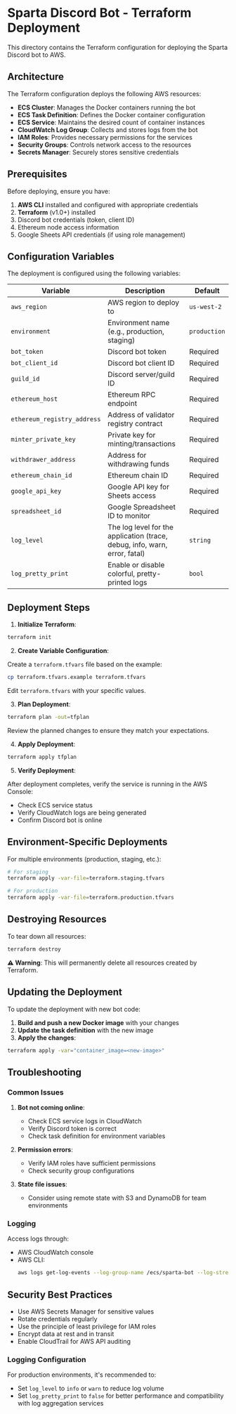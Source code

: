 # Sparta Discord Bot - Terraform Deployment

This directory contains the Terraform configuration for deploying the Sparta Discord bot to AWS.

## Architecture

The Terraform configuration deploys the following AWS resources:

- **ECS Cluster**: Manages the Docker containers running the bot
- **ECS Task Definition**: Defines the Docker container configuration
- **ECS Service**: Maintains the desired count of container instances
- **CloudWatch Log Group**: Collects and stores logs from the bot
- **IAM Roles**: Provides necessary permissions for the services
- **Security Groups**: Controls network access to the resources
- **Secrets Manager**: Securely stores sensitive credentials

## Prerequisites

Before deploying, ensure you have:

1. **AWS CLI** installed and configured with appropriate credentials
2. **Terraform** (v1.0+) installed
3. Discord bot credentials (token, client ID)
4. Ethereum node access information
5. Google Sheets API credentials (if using role management)

## Configuration Variables

The deployment is configured using the following variables:

| Variable                    | Description                                                                | Default      |
| --------------------------- | -------------------------------------------------------------------------- | ------------ |
| `aws_region`                | AWS region to deploy to                                                    | `us-west-2`  |
| `environment`               | Environment name (e.g., production, staging)                               | `production` |
| `bot_token`                 | Discord bot token                                                          | Required     |
| `bot_client_id`             | Discord bot client ID                                                      | Required     |
| `guild_id`                  | Discord server/guild ID                                                    | Required     |
| `ethereum_host`             | Ethereum RPC endpoint                                                      | Required     |
| `ethereum_registry_address` | Address of validator registry contract                                     | Required     |
| `minter_private_key`        | Private key for minting/transactions                                       | Required     |
| `withdrawer_address`        | Address for withdrawing funds                                              | Required     |
| `ethereum_chain_id`         | Ethereum chain ID                                                          | Required     |
| `google_api_key`            | Google API key for Sheets access                                           | Required     |
| `spreadsheet_id`            | Google Spreadsheet ID to monitor                                           | Required     |
| `log_level`                 | The log level for the application (trace, debug, info, warn, error, fatal) | `string`     | `"info"` |
| `log_pretty_print`          | Enable or disable colorful, pretty-printed logs                            | `bool`       | `true`   |

## Deployment Steps

1. **Initialize Terraform**:

```bash
terraform init
```

2. **Create Variable Configuration**:

Create a `terraform.tfvars` file based on the example:

```bash
cp terraform.tfvars.example terraform.tfvars
```

Edit `terraform.tfvars` with your specific values.

3. **Plan Deployment**:

```bash
terraform plan -out=tfplan
```

Review the planned changes to ensure they match your expectations.

4. **Apply Deployment**:

```bash
terraform apply tfplan
```

5. **Verify Deployment**:

After deployment completes, verify the service is running in the AWS Console:
- Check ECS service status
- Verify CloudWatch logs are being generated
- Confirm Discord bot is online

## Environment-Specific Deployments

For multiple environments (production, staging, etc.):

```bash
# For staging
terraform apply -var-file=terraform.staging.tfvars

# For production
terraform apply -var-file=terraform.production.tfvars
```

## Destroying Resources

To tear down all resources:

```bash
terraform destroy
```

**⚠️ Warning**: This will permanently delete all resources created by Terraform.

## Updating the Deployment

To update the deployment with new bot code:

1. **Build and push a new Docker image** with your changes
2. **Update the task definition** with the new image
3. **Apply the changes**:

```bash
terraform apply -var="container_image=<new-image>"
```

## Troubleshooting

### Common Issues

1. **Bot not coming online**:
   - Check ECS service logs in CloudWatch
   - Verify Discord token is correct
   - Check task definition for environment variables

2. **Permission errors**:
   - Verify IAM roles have sufficient permissions
   - Check security group configurations

3. **State file issues**:
   - Consider using remote state with S3 and DynamoDB for team environments

### Logging

Access logs through:
- AWS CloudWatch console
- AWS CLI:
  ```bash
  aws logs get-log-events --log-group-name /ecs/sparta-bot --log-stream-name <stream-name>
  ```

## Security Best Practices

- Use AWS Secrets Manager for sensitive values
- Rotate credentials regularly
- Use the principle of least privilege for IAM roles
- Encrypt data at rest and in transit
- Enable CloudTrail for AWS API auditing 

### Logging Configuration

For production environments, it's recommended to:
- Set `log_level` to `info` or `warn` to reduce log volume
- Set `log_pretty_print` to `false` for better performance and compatibility with log aggregation services
